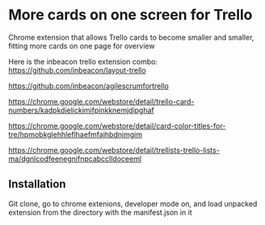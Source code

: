 More cards on one screen for Trello
=======================

Chrome extension that allows Trello cards to become smaller and smaller, fitting more cards on one page for overview

Here is the inbeacon trello extension combo:
https://github.com/inbeacon/layout-trello

https://github.com/inbeacon/agilescrumfortrello

https://chrome.google.com/webstore/detail/trello-card-numbers/kadpkdielickimifpinkknemjdipghaf

https://chrome.google.com/webstore/detail/card-color-titles-for-tre/hpmobkglehhleflhaefmfajhbdnjmgim

https://chrome.google.com/webstore/detail/trellists-trello-lists-ma/dgnlcodfeenegnifnpcabcclldoceeml



Installation
------------

Git clone, go to chrome extenions, developer mode on, and load unpacked extension from the directory with the manifest.json in it

